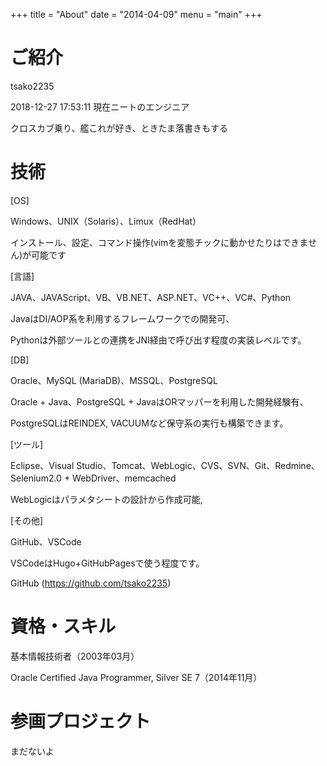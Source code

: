 +++
title = "About"
date = "2014-04-09"
menu = "main"
+++

# ご紹介

tsako2235

2018-12-27 17:53:11 現在ニートのエンジニア

クロスカブ乗り、艦これが好き、ときたま落書きもする

# 技術

[OS]  

Windows、UNIX（Solaris）、Limux（RedHat）

インストール、設定、コマンド操作(vimを変態チックに動かせたりはできません)が可能です

[言語]  

JAVA、JAVAScript、VB、VB.NET、ASP.NET、VC++、VC#、Python  

JavaはDI/AOP系を利用するフレームワークでの開発可、  

Pythonは外部ツールとの連携をJNI経由で呼び出す程度の実装レベルです。  

[DB]  

Oracle、MySQL (MariaDB)、MSSQL、PostgreSQL  

Oracle + Java、PostgreSQL + JavaはORマッパーを利用した開発経験有、  

PostgreSQLはREINDEX, VACUUMなど保守系の実行も構築できます。  

[ツール]  

Eclipse、Visual Studio、Tomcat、WebLogic、CVS、SVN、Git、Redmine、Selenium2.0 + WebDriver、memcached

WebLogicはパラメタシートの設計から作成可能,  

[その他]  

GitHub、VSCode

VSCodeはHugo+GitHubPagesで使う程度です。  

GitHub (https://github.com/tsako2235)

# 資格・スキル

基本情報技術者（2003年03月）  

Oracle Certified Java Programmer, Silver SE 7（2014年11月）  

# 参画プロジェクト

まだないよ

<!-- 
Hugo is a static site engine written in Go.


It makes use of a variety of open source projects including:

* [Cobra](https://github.com/spf13/cobra)
* [Viper](https://github.com/spf13/viper)
* [J Walter Weatherman](https://github.com/spf13/jWalterWeatherman)
* [Cast](https://github.com/spf13/cast)

Learn more and contribute on [GitHub](https://github.com/spf13).

## Setup

Some fun facts about [Hugo](http://gohugo.io/):

* Built in [Go](http://golang.org/)
* Loosely inspired by [Jekyll](http://jekyllrb.com/)
* Primarily developed by [spf13](http://spf13.com/) on the train while commuting to and from Manhattan.
* Coded in [Vim](http://vim.org) using [spf13-vim](http://vim.spf13.com/)

Have questions or suggestions? Feel free to [open an issue on GitHub](https://github.com/spf13/hugo/issues/new) or [ask me on Twitter](https://twitter.com/spf13).

Thanks for reading! -->
